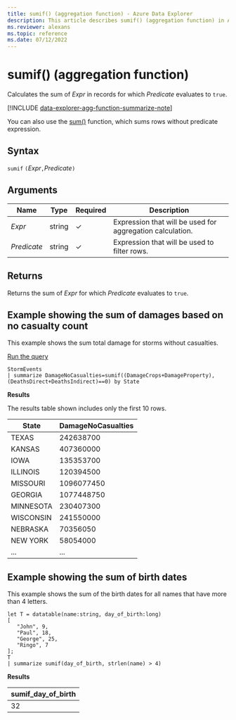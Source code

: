 ```yaml
---
title: sumif() (aggregation function) - Azure Data Explorer
description: This article describes sumif() (aggregation function) in Azure Data Explorer.
ms.reviewer: alexans
ms.topic: reference
ms.date: 07/12/2022
---
```

# sumif() (aggregation function)

Calculates the sum of *Expr* in records for which *Predicate* evaluates to `true`.

[!INCLUDE [data-explorer-agg-function-summarize-note](../../includes/data-explorer-agg-function-summarize-note.md)]

You can also use the [sum()](sum-aggfunction.md) function, which sums rows without predicate expression.

## Syntax

`sumif` `(`*Expr*`,`*Predicate*`)`

## Arguments

| Name | Type | Required | Description |
|--|--|--|--|
| *Expr* | string | &check; | Expression that will be used for aggregation calculation. |
| *Predicate* | string | &check; | Expression that will be used to filter rows. |

## Returns

Returns the sum of *Expr* for which *Predicate* evaluates to `true`.

## Example showing the sum of damages based on no casualty count

This example shows the sum total damage for storms without casualties.

<a href="https://dataexplorer.azure.com/clusters/help/databases/Samples?query=H4sIAAAAAAAAAwsuyS/KdS1LzSsp5qpRKC7NzU0syqxKVXBJzE1MT/XLd04sLk3MKclMLbYFSmamaWhAZJyL8guKtSHsACA7taikUlNHwyU1sSSj2CWzKDW5RBvC8cxLAXM1bW0NNBWSKhWCSxJLUgF0hdWZeAAAAA==" target="_blank">Run the query</a>

```kusto
StormEvents
| summarize DamageNoCasualties=sumif((DamageCrops+DamageProperty),(DeathsDirect+DeathsIndirect)==0) by State
```

**Results**

The results table shown includes only the first 10 rows.

| State                | DamageNoCasualties |
| -------------------- | ------------------ |
| TEXAS                | 242638700          |
| KANSAS               | 407360000          |
| IOWA                 | 135353700          |
| ILLINOIS             | 120394500          |
| MISSOURI             | 1096077450         |
| GEORGIA              | 1077448750         |
| MINNESOTA            | 230407300          |
| WISCONSIN            | 241550000          |
| NEBRASKA             | 70356050           |
| NEW YORK             | 58054000           |
| ... | ... |

## Example showing the sum of birth dates

This example shows the sum of the birth dates for all names that have more than 4 letters.

```kusto
let T = datatable(name:string, day_of_birth:long)
[
   "John", 9,
   "Paul", 18,
   "George", 25,
   "Ringo", 7
];
T
| summarize sumif(day_of_birth, strlen(name) > 4)
```

**Results**

|sumif_day_of_birth|
|----|
|32|
